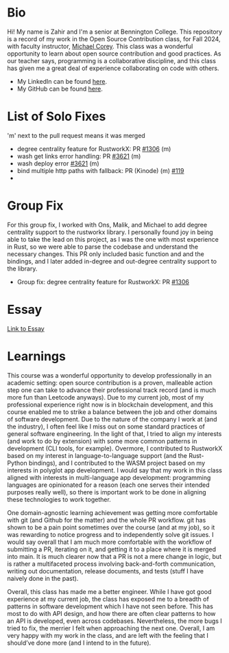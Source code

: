# Bio
Hi! My name is Zahir and I'm a senior at Bennington College. This repository is a record of my work in the Open Source Contribution class, for Fall 2024, with faculty instructor, [Michael Corey](https://www.bennington.edu/academics/faculty/michael-corey). This class was a wonderful opportunity to learn about open source contribution and good 
practices. As our teacher says, programming is a collaborative discipline, and this class has given me a great deal of experience collaborating on code with others.
- My LinkedIn can be found [here](https://www.linkedin.com/in/zahirsabotic).
- My GitHub can be found [here](https://github.com/zahirsabotic).


# List of Solo Fixes
'm' next to the pull request means it was merged

- degree centrality feature for RustworkX: PR [#1306](https://github.com/Qiskit/rustworkx/pull/1306) (m)
- wash get links error handling: PR [#3621](https://github.com/wasmCloud/wasmCloud/pull/3621) (m)
- wash deploy error [#3621](https://github.com/wasmCloud/wasmCloud/pull/3621) (m)
- bind multiple http paths with fallback: PR (Kinode) (m) [#119](https://github.com/kinode-dao/process_lib/pull/119)
- 

# Group Fix
For this group fix, I worked with Ons, Malik, and Michael to add degree centrality support to the rustworkx library. I personally found joy in being able to take the lead on this project, as I was the one with most experience in Rust, so we were able to parse the codebase and understand the necessary changes. This PR only included basic function and and the bindings, and I later added in-degree and out-degree centrality support to the library.
- Group fix: degree centrality feature for RustworkX: PR [#1306](https://github.com/Qiskit/rustworkx/pull/1306)

# Essay
[Link to Essay](https://docs.google.com/document/d/1vyqvrG-7-fiwhzg36-eQF5HVtHpQ3sHl5U4gwhsGZ04/edit?usp=sharing)

# Learnings
This course was a wonderful opportunity to develop professionally in an academic setting: open source contribution is a proven, malleable action step one can take to advance their professional track record (and is much more fun than Leetcode anyways). Due to my current job, most of my professional experience right now is in blockchain development, and this course enabled me to strike a balance between the job and other domains of software development. Due to the nature of the company I work at (and the industry), I often feel like I miss out on some standard practices of general software engineering. In the light of that, I tried to align my interests (and work to do by extension) with some more common patterns in development (CLI tools, for example). Overmore, I contributed to RustworkX based on my interest in language-to-language support (and the Rust-Python bindings), and I contributed to the WASM project based on my interests in polyglot app development. I would say that my work in this class aligned with interests in multi-language app development: programming languages are opinionated for a reason (each one serves their intended purposes really well), so there is important work to be done in aligning these technologies to work together.

One domain-agnostic learning achievement was getting more comfortable with git (and Github for the matter) and the whole PR workflow. git has shown to be a pain point sometimes over the course (and at my job), so it was rewarding to notice progress and to independently solve git issues. I would say overall that I am much more comfortable with the workflow of submitting a PR, iterating on it, and getting it to a place where it is merged into main. It is much clearer now that a PR is not a mere change in logic, but is rather a multifaceted process involving back-and-forth communication, writing out documentation, release documents, and tests (stuff I have naively done in the past). 

Overall, this class has made me a better engineer. While I have got good experience at my current job, the class has exposed me to a breadth of patterns in software development which I have not seen before. This has most to do with API design, and how there are often clear patterns to how an API is developed, even across codebases. Nevertheless, the more bugs I tried to fix, the merrier I felt when approaching the next one. Overall, I am very happy with my work in the class, and are left with the feeling that I should’ve done more (and I intend to in the future).
